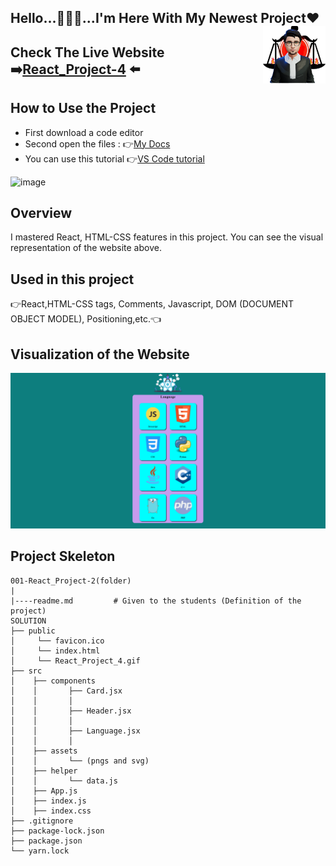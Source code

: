 ## Hello...🙋🏻‍♂️...I'm Here With My Newest Project❤<img align="right" src="https://github.com/Muka6363/PROJELER_MK/blob/main/Images/avatar_2-removebg-preview.png"  width="100px">
## Check The Live Website :arrow_right:[React_Project-4](https://muka6363.github.io/React_Project-4/) :arrow_left:
## How to Use the Project
+ First download a code editor
+ Second open the files : :point_right:[My Docs](https://muka6363.github.io/React_Project-4/)
+ You can use this tutorial :point_right:[VS Code tutorial](https://www.youtube.com/watch?v=fJEbVCrEMSE)

![image](https://user-images.githubusercontent.com/101215803/197380833-d742b275-ee20-4694-ad4a-bf34064e6458.png)

## Overview
I mastered React, HTML-CSS features in this project. You can see the visual representation of the website above.
## Used in this project
:point_right:React,HTML-CSS tags, Comments, Javascript, DOM (DOCUMENT OBJECT MODEL), Positioning,etc.:point_left:



## Visualization of the Website
![image](https://github.com/Muka6363/React_Project-4/blob/main/public/React_Psroject-4.gif)


## Project Skeleton

```
001-React_Project-2(folder)
|
|----readme.md         # Given to the students (Definition of the project)
SOLUTION
├── public
│     └── favicon.ico
│     └── index.html
│     └── React_Project_4.gif
├── src
│    ├── components
│    │       ├── Card.jsx
│    │       │       
│    │       ├── Header.jsx
│    │       │       
│    │       ├── Language.jsx
│    │       │       
│    ├── assets
│    │       └── (pngs and svg)
│    ├── helper
│    │       └── data.js
│    ├── App.js
│    ├── index.js
│    ├── index.css
├── .gitignore
├── package-lock.json
├── package.json
└── yarn.lock
```





